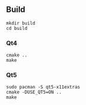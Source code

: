 ## Build

```
mkdir build
cd build
```

### Qt4

```
cmake ..
make
```


### Qt5

```
sudo pacman -S qt5-x11extras
cmake -DUSE_QT5=ON ..
make
```
